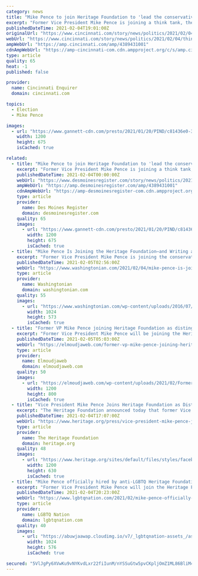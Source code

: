 ```yaml
---
category: news
title: "Mike Pence to join Heritage Foundation to 'lead the conservative movement into the future'"
excerpt: "Former Vice President Mike Pence is joining a think tank, the first official step on how he plans to stay active in public and political life."
publishedDateTime: 2021-02-04T19:01:00Z
originalUrl: "https://www.cincinnati.com/story/news/politics/2021/02/04/think-tank-pence-wants-lead-conservatives-into-future/4389431001/"
webUrl: "https://www.cincinnati.com/story/news/politics/2021/02/04/think-tank-pence-wants-lead-conservatives-into-future/4389431001/"
ampWebUrl: "https://amp.cincinnati.com/amp/4389431001"
cdnAmpWebUrl: "https://amp-cincinnati-com.cdn.ampproject.org/c/s/amp.cincinnati.com/amp/4389431001"
type: article
quality: 65
heat: -1
published: false

provider:
  name: Cincinnati Enquirer
  domain: cincinnati.com

topics:
  - Election
  - Mike Pence

images:
  - url: "https://www.gannett-cdn.com/presto/2021/01/20/PIND/c81436e0-3d7b-4731-aaa3-94b9139346e5-01202021_Pence_GH_003.jpg?auto=webp&crop=3730,2099,x0,y565&format=pjpg&width=1200"
    width: 1200
    height: 675
    isCached: true

related:
  - title: "Mike Pence to join Heritage Foundation to 'lead the conservative movement into the future'"
    excerpt: "Former Vice President Mike Pence is joining a think tank, the first official step on how he plans to stay active in public and political life."
    publishedDateTime: 2021-02-04T00:00:00Z
    webUrl: "https://www.desmoinesregister.com/story/news/politics/2021/02/04/think-tank-pence-wants-lead-conservatives-into-future/4389431001/"
    ampWebUrl: "https://amp.desmoinesregister.com/amp/4389431001"
    cdnAmpWebUrl: "https://amp-desmoinesregister-com.cdn.ampproject.org/c/s/amp.desmoinesregister.com/amp/4389431001"
    type: article
    provider:
      name: Des Moines Register
      domain: desmoinesregister.com
    quality: 65
    images:
      - url: "https://www.gannett-cdn.com/presto/2021/01/20/PIND/c81436e0-3d7b-4731-aaa3-94b9139346e5-01202021_Pence_GH_003.jpg?auto=webp&crop=3730,2099,x0,y565&format=pjpg&width=1200"
        width: 1200
        height: 675
        isCached: true
  - title: "Mike Pence Is Joining the Heritage Foundation—and Writing a Column"
    excerpt: "Former Vice President Mike Pence is joining the conservative think tank Heritage Foundation as a distinguished visiting fellow. In this capacity, Pence will advise Heritage experts on public-policy issues;"
    publishedDateTime: 2021-02-05T02:56:00Z
    webUrl: "https://www.washingtonian.com/2021/02/04/mike-pence-is-joining-the-heritage-foundation-and-writing-a-column/"
    type: article
    provider:
      name: Washingtonian
      domain: washingtonian.com
    quality: 55
    images:
      - url: "https://www.washingtonian.com/wp-content/uploads/2016/07/07202016-pence.jpg"
        width: 1024
        height: 573
        isCached: true
  - title: "Former VP Mike Pence joining Heritage Foundation as distinguished fellow – Jaweb"
    excerpt: "Former Vice President Mike Pence will be joining the Heritage Foundation as a distinguished visiting fellow, the conservative think tank said Thursday. Pence, 61, will advise the influential organization’s experts on public policy issues and “and ensure Heritage remains the leading conservative voice on solutions to America’s biggest challenges,"
    publishedDateTime: 2021-02-05T05:03:00Z
    webUrl: "https://elmoudjaweb.com/former-vp-mike-pence-joining-heritage-foundation-as-distinguished-fellow-jaweb/"
    type: article
    provider:
      name: Elmoudjaweb
      domain: elmoudjaweb.com
    quality: 50
    images:
      - url: "https://elmoudjaweb.com/wp-content/uploads/2021/02/Former-VP-Mike-Pence-joining-Heritage-Foundation-as-distinguished-fellow.jpeg"
        width: 1200
        height: 800
        isCached: true
  - title: "Vice President Mike Pence Joins Heritage Foundation as Distinguished Visiting Fellow"
    excerpt: "The Heritage Foundation announced today that former Vice President Mike Pence will join the organization as a distinguished visiting fellow."
    publishedDateTime: 2021-02-04T17:07:00Z
    webUrl: "https://www.heritage.org/press/vice-president-mike-pence-joins-heritage-foundation-distinguished-visiting-fellow"
    type: article
    provider:
      name: The Heritage Foundation
      domain: heritage.org
    quality: 48
    images:
      - url: "https://www.heritage.org/sites/default/files/styles/facebook_optimized/public/images/2021-02/Pence%20at%20Heritage%20.jpeg?itok=OXoR431a"
        width: 1200
        height: 630
        isCached: true
  - title: "Mike Pence officially hired by anti-LGBTQ Heritage Foundation. He worked for them as Vice President."
    excerpt: "Former Vice President Mike Pence will join the Heritage Foundation, an anti-LGBTQ think tank. The organization had a huge presence in the Trump administration, manipulating policies from the behind-the-scenes."
    publishedDateTime: 2021-02-04T20:23:00Z
    webUrl: "https://www.lgbtqnation.com/2021/02/mike-pence-officially-hired-anti-lgbtq-heritage-foundation-worked-vice-president/"
    type: article
    provider:
      name: LGBTQ Nation
      domain: lgbtqnation.com
    quality: 40
    images:
      - url: "https://abuwjaawap.cloudimg.io/v7/_lgbtqnation-assets_/assets/2019/07/mike-pence-702x522.jpg?&auto=format&auto=compress&crop=faces&fit=crop&w=1024&h=576&wat=1&wat_gravity=southeast&wat_pad=40"
        width: 1024
        height: 576
        isCached: true

secured: "5VlJgPy6XVwKu9vNYKvdLxr22fiIunM/nYSSuGtw5pvCKpljOmZ1ML86BliM4UQ4KukM0Xj1iBgC4rDC1jb5ty+2751vaTr5IhhAFgKRRzjRukZeiU45fw59sSQpbRjvW1At/MxW/BuZWkyhCg8/OmffPOgzYai6OIG9EO5PfIaIYEblh66ZanhH6HqNeAnZM+83yBAtbEm0Wffg1jK7DbdjYQo3W6Za8sXeOVuMPofG/l2w0fVkqZYWoUzwPPyf2BnMLT4V7meyIoHdRtvwXaSh4Y+tPBFXBK6SuG3/+A+CyXDbhRpUrG9hqOauQZ4jjYAg/by72JbChQXG+3aei0pHIVGDKwleQ/zxn+IaOpc=;HnVJYgZqtRJWe9lPbhgtnw=="
---
```


